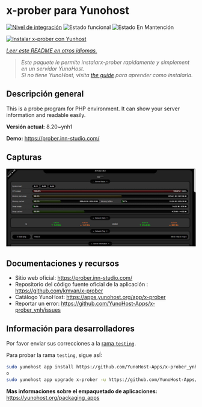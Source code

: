<!--
Este archivo README esta generado automaticamente<https://github.com/YunoHost/apps/tree/master/tools/readme_generator>
No se debe editar a mano.
-->

# x-prober para Yunohost

[![Nivel de integración](https://apps.yunohost.org/badge/integration/x-prober)](https://ci-apps.yunohost.org/ci/apps/x-prober/)
![Estado funcional](https://apps.yunohost.org/badge/state/x-prober)
![Estado En Mantención](https://apps.yunohost.org/badge/maintained/x-prober)

[![Instalar x-prober con Yunhost](https://install-app.yunohost.org/install-with-yunohost.svg)](https://install-app.yunohost.org/?app=x-prober)

*[Leer este README en otros idiomas.](./ALL_README.md)*

> *Este paquete le permite instalarx-prober rapidamente y simplement en un servidor YunoHost.*  
> *Si no tiene YunoHost, visita [the guide](https://yunohost.org/install) para aprender como instalarla.*

## Descripción general

This is a probe program for PHP environment. It can show your server information and readable easily.


**Versión actual:** 8.20~ynh1

**Demo:** <https://prober.inn-studio.com/>

## Capturas

![Captura de x-prober](./doc/screenshots/screenshot.jpg)

## Documentaciones y recursos

- Sitio web oficial: <https://prober.inn-studio.com/>
- Repositorio del código fuente oficial de la aplicación : <https://github.com/kmvan/x-prober>
- Catálogo YunoHost: <https://apps.yunohost.org/app/x-prober>
- Reportar un error: <https://github.com/YunoHost-Apps/x-prober_ynh/issues>

## Información para desarrolladores

Por favor enviar sus correcciones a la [rama `testing`](https://github.com/YunoHost-Apps/x-prober_ynh/tree/testing).

Para probar la rama `testing`, sigue asÍ:

```bash
sudo yunohost app install https://github.com/YunoHost-Apps/x-prober_ynh/tree/testing --debug
o
sudo yunohost app upgrade x-prober -u https://github.com/YunoHost-Apps/x-prober_ynh/tree/testing --debug
```

**Mas informaciones sobre el empaquetado de aplicaciones:** <https://yunohost.org/packaging_apps>
